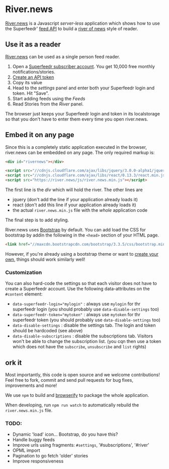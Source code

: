 # River.news

[River.news](http://river.news) is a Javascript *server-less* application which shows how to use the Superfeedr' [feed API](http://documentation.superfeedr.com/subscribers.html) to build a [river of news](http://scripting.com/2014/06/02/whatIsARiverOfNewsAggregator.html) style of reader.

## Use it as a reader

[River.news](http://river.news/) can be used as a single person feed reader.

1. Open a [Superfeedr subscriber account](https://superfeedr.com/subscriber/). You get 10,000 free monthly notifications/stories.
2. [Create an API token](https://superfeedr.com/tokens/new)
3. Copy its value
4. Head to the *settings* panel and enter both your Superfeedr login and token. Hit "Save".
5. Start adding feeds using the *Feeds*
6. Read Stories from the *River* panel.

The browser just keeps your Superfeedr login and token in its localstorage so that you don't have to enter them every time you open river.news.

## Embed it on any page

Since this is a completely static application executed in the browser, river.news can be embedded on any page.
The only required markup is:

```html
<div id="rivernews"></div>

<script src="//cdnjs.cloudflare.com/ajax/libs/jquery/3.0.0-alpha1/jquery.min.js"></script>
<script src="//cdnjs.cloudflare.com/ajax/libs/react/0.13.3/react.min.js"></script>
<script src="https://river.news/js/river.news.min.js"></script>
```

The first line is the *div* which will hold the river. The other lines are

* jquery (don't add the line if your application already loads it)
* react (don't add this line if your application already loads it)
* the actual `river.news.min.js` file with the *whole* application code

The final step is to add styling.

River.news uses [Bootstrap](http://getbootstrap.com/) by default. You can add load the CSS for bootstrap by addin the following in the `<head>` section of your HTML page.

```html
<link href="//maxcdn.bootstrapcdn.com/bootstrap/3.3.5/css/bootstrap.min.css" rel="stylesheet">
```

However, if you're already using a bootstrap theme or want to [create your own](http://getbootstrap.com/customize/), things should work similarly well!

### Customization

You can also hard-code the settings so that each visitor does not have to create a Superfeedr account.
Use the following data-attributes on the `#content` element:
* `data-superfeedr-login="mylogin"` : always use `mylogin` for thr superfeedr login (you should probably use `data-disable-settings` too)
* `data-superfeedr-token="mytoken"` : always use `mytoken` for thr superfeedr token (you should probably use `data-disable-settings` too)
* `data-disable-settings` : disable the settings tab. The login and token should be hardcoded (see above)
* `data-disable-subscriptions` : disable the subscriptions tab. Visitors won't be able to change the subscription list. (you cqn then use a token which does not have the `subscribe`, `unsubscribe` and `list` rights)

##  ork it

Most importantly, this code is open source and we welcome contributions! Feel free to fork, commit and send pull requests for bug fixes, improvements and more!

We use `npm` to build and [browserify](http://browserify.org/) to package the whole application.

When developing, run `npm run watch` to automatically rebuild the `river.news.min.js` file.

### TODO:

* Dynamic 'load' icon... Bootstrap, do you have this?
* Handle buggy feeds
* Improve urls using fragments: `#settings`, '#subscriptions', '#river'
* OPML import
* Pagination to go fetch 'older' stories
* Improve responsiveness
